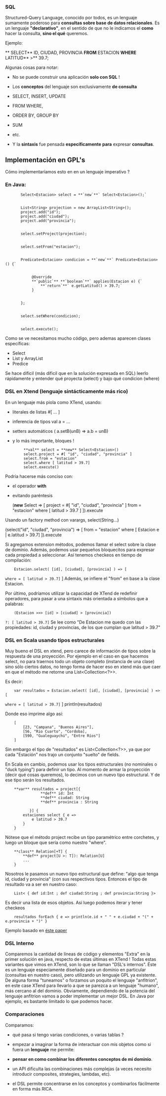 ### []()SQL
Structured-Query Language, conocido por todos, es un lenguaje sumamente poderoso para **consultas sobre base de datos relacionales**.
Es un lenguaje **"declarativo"**, en el sentido de que no le indicamos el **como** hacer la consulta, **sino el qué** queremos.

Ejemplo:

**            SELECT** ID, CIUDAD, PROVINCIA **FROM** ESTACION **WHERE** LATITUD** >** 39.7;

Algunas cosas para notar:

* No se puede construir una aplicación **solo con SQL** !
* Los **conceptos** del lenguaje son exclusivamente **de consulta**


 * SELECT, INSERT, UPDATE
 * FROM WHERE, 

 * ORDER BY, GROUP BY
 * SUM
 * etc.

* Y la **sintaxis** fue pensada **específicamente** **para** expresar **consultas**.


## []()Implementación en GPL's

Cómo implementaríamos esto en en un lenguaje imperativo ?
### []()En Java:






           Select<Estacion> select = **`new`**` Select<Estacion>();`


           List<String> projection = new ArrayList<String>();
           project.add("id");
           project.add("ciudad");
           project.add("provincia");


           select.setProject(projection);


           select.setFrom("estacion");


           Predicate<Estacion> condicion = **`new`**` Predicate<Estacion>() {`


                @Override
                **`public`** **`boolean`**` applies(Estacion e) {`
                    **`return`**` e.getLatitud() > 39.7;`
                }


           };


           select.setWhere(condicion);


           select.execute();


Como se ve necesitamos mucho código, pero ademas aparecen clases específicas:

* Select
* List y ArrayList
* Predice

Se hace dificil (más dificil que en la solución expresada en SQL) leerlo rápidamente y entender qué proyecta (select) y bajo qué condicion (where)
### []()DSL en Xtend (lenguaje sintácticamente más rico)

En un lenguaje más piola como XTend, usando:

* literales de listas #[ ... ]
* inferencia de tipos val a = ...
* setters automáticos ( a.setB(unB) =>  a.b = unB)
* y lo más importante, bloques !





           **val** select = **new** Select<Estacion>()
           select.project = #[ "id", "ciudad", "provincia" ]
           select.from = "estacion"
           select.where [ latitud > 39.7]
           select.execute()

Podría hacerse más conciso con:

* el operador **with**

* evitando paréntesis



        
  (**new** Select => [
               project = #[ "id", "ciudad", "provincia" ]
               from = "estacion"
               where [ latitud > 39.7 ]
           ]).execute
        



Usando un factory method con varargs, select(String...)




        
   (select("id", "ciudad", "provincia") => [
               from = "estacion"
               where [ Estacion e | e.latitud > 39.7]
           ]).execute
        



Si agregamos extension métodos, podemos llamar el select sobre la clase de dominio.
Además, podemos usar pequeños bloquecitos para expresar cada propiedad a seleccionar. Así tenemos checkeos en tiempo de compilación:





        Estacion.select( [id], [ciudad], [provincia] ) => [
 `where = [ latitud > 39.7]`
        ]
Además, se infiere el "from" en base a la clase Estacion.


Por último, podríamos utilizar la capacidad de XTend de redefinir operadores, para pasar a una sintaxis más orientada a símbolos que a palabras:

        (Estacion >>> [id] > [ciudad] > [provincia]) 
 `?: [ latitud > 39.7]`
Se lee como "De Estacion me quedo con las propiedades: id, ciudad y provincias, de los que cumplan que latitud > 39.7"
### []()DSL en Scala usando tipos estructurales

Muy bueno el DSL en xtend, pero carece de información de tipos sobre la respuesta de una proyección.
Por ejemplo en el caso en que hacemos select, no para traernos todo un objeto completo (instancia de una clase) sino sólo ciertos datos, no tengo forma de hacer eso en xtend más que caer en que el método me retorne una List<Collection<?>>.


Es decir:



        var resultados = Estacion.select( [id], [ciudad], [provincia] ) => [
 `where = [ latitud > 39.7]`
        ]
        println(resultados)
        

Donde eso imprime algo así:


        [ 
            [23, "Campana", "Buenos Aires"],
            [56, "Rio Cuarto", "Cordoba],
            [590, "Gualeguaychú", "Entre Ríos"] 
        ]


Sin embargo el tipo de "resultados" es List<Collection<?>>, ya que por cada "Estación" nos trajo un conjunto "suelto" de fields.


En Scala en cambio, podemos usar los tipos estructurales (no nominales o "duck typing") para definir un tipo. Al momento de armar la proyección (decir qué cosas queremos), lo decimos con un nuevo tipo estructural. Y de ese tipo serán los resultados.





        **var** resultados = project[{
                    **def** id: Int
                    **def** ciudad: String
                    **def** provincia : String

               }] {
            estaciones select { e =>
                e latitud > 39.7
            }
        }
        



Nótese que el método project recibe un tipo paramétrico entre corchetes, y luego un bloque que sería como nuestro "where".





        **class** Relation[+T] {
            **def** project[U >: T]): Relation[U]
            ...
        }


Nosotros le pasamos un nuevo tipo estructural que define: "algo que tenga id, ciudad y provincia" (con sus respectivos tipos.
Entonces el tipo de resultado va a ser en nuestro caso:



        List< { def id:Int ; def ciudad:String ; def provincia:String }>


Es decir una lista de esos objetos.
Así luego podemos iterar y tener checkeos



        resultados forEach { e => println(e.id + " " + e.ciudad + "(" + e.provincia + ")" }


Ejemplo basado en [éste paper](http://gilles.dubochet.ch/publications/2011_dubochet_phd.pdf)
### []()DSL Interno

Comparemos la cantidad de líneas de código y elementos "Extra" en la primer solución en java, respecto de estas últimas en XTend !
Todas estas variantes que vimos en XTend, son lo que se llaman "DSL's internos". Éste es un lenguaje especiamente diseñado para un dominio en particular (consultas en nuestro caso), pero utilizando un lenguaje GPL ya existente. De alguna forma "tuneamos" o forzamos un poquito el lenguaje "anfitrion", en este case XTend para llevarlo a que se parezca a un lenguaje "humano", más cercano al del dominio.
Obviamente, dependiendo de la potencia del lenguaje anfitrion vamos a poder implementar un mejor DSL.
En Java por ejemplo, es bastante limitado lo que podemos hacer.
### []()Comparaciones

Comparamos:

* qué pasa si tengo varias condiciones, o varias tablas ?
* empezar a imaginar la forma de interactuar con mis objetos como si fuera un **lenguaje** me permite:

 * **pensar en como combinar los diferentes conceptos de mi dominio**.
 * un API dificulta las combinaciones más complejas (a veces necesito introducir composites, strategies, lambdas, etc).
 * el DSL permite concentrarse en los conceptos y combinarlos fácilmente en forma más RICA.